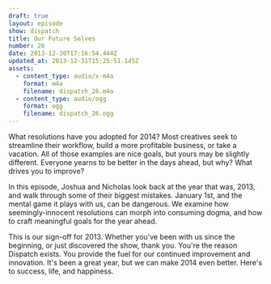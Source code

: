 ```yaml
---
draft: true
layout: episode
show: dispatch
title: Our Future Selves
number: 26
date: 2013-12-30T17:16:54.444Z
updated_at: 2013-12-31T15:25:51.145Z
assets:
  - content_type: audio/x-m4a
    format: m4a
    filename: dispatch_26.m4a
  - content_type: audio/ogg
    format: ogg
    filename: dispatch_26.ogg
---
```

What resolutions have you adopted for 2014? Most creatives seek to streamline their workflow, build a more profitable business, or take a vacation. All of those examples are nice goals, but yours may be slightly different. Everyone yearns to be better in the days ahead, but why? What drives you to improve?

In this episode, Joshua and Nicholas look back at the year that was, 2013, and walk through some of their biggest mistakes. January 1st, and the mental game it plays with us, can be dangerous. We examine how seemingly-innocent resolutions can morph into consuming dogma, and how to craft meaningful goals for the year ahead.

This is our sign-off for 2013. Whether you've been with us since the beginning, or just discovered the show, thank you. You're the reason Dispatch exists. You provide the fuel for our continued improvement and innovation. It's been a great year, but we can make 2014 even better. Here's to success, life, and happiness.